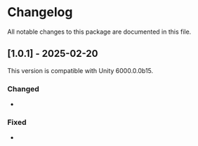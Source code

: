 # Changelog

All notable changes to this package are documented in this file.

## [1.0.1] - 2025-02-20

This version is compatible with Unity 6000.0.0b15.

### Changed
- 

### Fixed
- 
